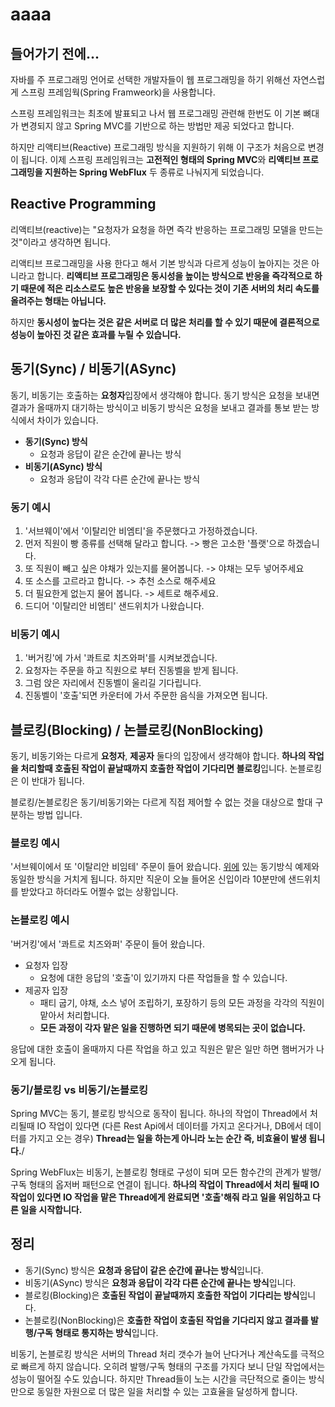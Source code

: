 
# aaaa


## 들어가기 전에...
자바를 주 프로그래밍 언어로 선택한 개발자들이 웹 프로그래밍을 하기 위해선 자연스럽게 스프링 프레임웍(Spring Framweork)을 사용합니다.

스프링 프레임워크는 최초에 발표되고 나서 웹 프로그래밍 관련해 한번도 이 기본 뼈대가 변경되지 않고 Spring MVC를 기반으로 하는 방법만 제공 되었다고 합니다.

하지만 리액티브(Reactive) 프로그래밍 방식을 지원하기 위해 이 구조가 처음으로 변경이 됩니다. 이제 스프링 프레임워크는 **고전적인 형태의 Spring MVC**와 **리액티브 프로그래밍을 지원하는 Spring WebFlux** 두 종류로 나눠지게 되었습니다.

## Reactive Programming
리액티브(reactive)는 "요청자가 요청을 하면 즉각 반응하는 프로그래밍 모델을 만드는 것"이라고 생각하면 됩니다.

리액티브 프로그래밍을 사용 한다고 해서 기본 방식과 다르게 성능이 높아지는 것은 아니라고 합니다. **리액티브 프로그래밍은 동시성을 높이는 방식으로
 반응을 즉각적으로 하기 때문에 적은 리소스로도 높은 반응을 보장할 수 있다는 것이 기존 서버의 처리 속도를 올려주는 형태는 아닙니다.**

하지만 **동시성이 높다는 것은 같은 서버로 더 많은 처리를 할 수 있기 때문에 결론적으로 성능이 높아진 것 같은 효과를 누릴 수 있습니다.**

## 동기(Sync) / 비동기(ASync)
동기, 비동기는 호출하는 **요청자**입장에서 생각해야 합니다. 동기 방식은 요청을 보내면 결과가 올때까지 대기하는 방식이고 비동기 방식은 요청을 보내고 결과를 통보 받는 방식에서 차이가 있습니다.
- **동기(Sync) 방식**
  - 요청과 응답이 같은 순간에 끝나는 방식
- **비동기(ASync) 방식**
  - 요청과 응답이 각각 다른 순간에 끝나는 방식

### **동기 예시**
1) '서브웨이'에서 '이탈리안 비엠티'을 주문했다고 가정하겠습니다.
2) 먼저 직원이 빵 종류를 선택해 달라고 합니다. -> 빵은 고소한 '플랫'으로 하겠습니다.
3) 또 직원이 빼고 싶은 야채가 있는지를 물어봅니다. -> 야채는 모두 넣어주세요
4) 또 소스를 고르라고 합니다. -> 추천 소스로 해주세요
5) 더 필요한게 없는지 물어 봅니다. -> 세트로 해주세요.
6) 드디어 '이탈리안 비엠티' 샌드위치가 나왔습니다.

### **비동기 예시**
1) '버거킹'에 가서 '콰트로 치즈와퍼'를 시켜보겠습니다.
2) 요청자는 주문을 하고 직원으로 부터 진동벨을 받게 됩니다.
3) 그럼 앉은 자리에서 진동벨이 울리길 기다립니다.
4) 진동벨이 '호출'되면 카운터에 가서 주문한 음식을 가져오면 됩니다.

## 블로킹(Blocking) / 논블로킹(NonBlocking)
동기, 비동기와는 다르게 **요청자**, **제공자** 둘다의 입장에서 생각해야 합니다. **하나의 작업을 처리할때 호출된 작업이 끝날때까지 호출한 작업이 기다리면 블로킹**입니다. 논블로킹은 이 반대가 됩니다.

블로킹/논블로킹은 동기/비동기와는 다르게 직접 제어할 수 없는 것을 대상으로 할대 구분하는 방법 입니다.

### **블로킹 예시**
'서브웨이에서 또 '이탈리안 비임테' 주문이 들어 왔습니다.
[위에](#동기-예시) 있는 동기방식 예제와 동일한 방식을 거치게 됩니다.
하지만 직운이 오늘 들어온 신입이라 10분만에 샌드위치를 받았다고 하더라도 어쩔수 없는 상황입니다.

### **논블로킹 예시**
'버거킹'에서 '콰트로 치즈와퍼' 주문이 들어 왔습니다.
- 요청자 입장
  - 요청에 대한 응답의 '호출'이 있기까지 다른 작업들을 할 수 있습니다.
- 제공자 입장
  - 패티 굽기, 야채, 소스 넣어 조립하기, 포장하기 등의 모든 과정을 각각의 직원이 맡아서 처리합니다.
  - **모든 과정이 각자 맡은 일을 진행하면 되기 때문에 병목되는 곳이 없습니다.**

응답에 대한 호출이 올때까지 다른 작업을 하고 있고 직원은 맡은 일만 하면 햄버거가 나오게 됩니다. 

### 동기/블로킹 vs 비동기/논블로킹
Spring MVC는 동기, 블로킹 방식으로 동작이 됩니다. 하나의 작업이 Thread에서 처리될때 IO 작업이 있다면 (다른 Rest Api에서 데이터를 가지고 온다거나,
DB에서 데이터를 가지고 오는 경우) **Thread는 일을 하는게 아니라 노는 순간 즉, 비효율이 발생 됩니다.**/

Spring WebFlux는 비동기, 논블로킹 형태로 구성이 되며 모든 함수간의 관계가 발행/구독 형태의 옵저버 패턴으로 연결이 됩니다. **하나의 작업이
Thread에서 처리 될때 IO 작업이 있다면 IO 작업을 맡은 Thread에게 완료되면 '호출'해줘 라고 일을 위임하고 다른 일을 시작합니다.**

## 정리
- 동기(Sync) 방식은 **요청과 응답이 같은 순간에 끝나는 방식**입니다. 
- 비동기(ASync) 방식은 **요청과 응답이 각각 다른 순간에 끝나는 방식**입니다.
- 블로킹(Blocking)은 **호출된 작업이 끝날때까지 호출한 작업이 기다리는 방식**입니다. 
- 논블로킹(NonBlocking)은 **호출한 작업이 호출된 작업을 기다리지 않고 결과를 발행/구독 형태로 통지하는 방식**입니다.

비동기, 논블로킹 방식은 서버의 Thread 처리 갯수가 늘어 난다거나 계산속도를 극적으로 빠르게 하지 않습니다. 오히려 발행/구독 형태의 구조를 가지다 보니 단일 작업에서는 
성능이 떨어질 수도 있습니다. 하지만 Thread들이 노는 시간을 극단적으로 줄이는 방식만으로 동일한 자원으로 더 많은 일을 처리할 수 있는 고효율을 달성하게 합니다.

